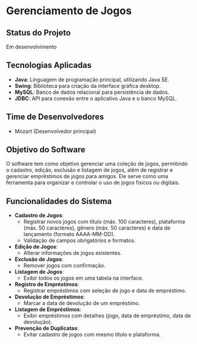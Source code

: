 # Gerenciamento de Jogos

## Status do Projeto

Em desenvolvimento

## Tecnologias Aplicadas

- **Java**: Linguagem de programação principal, utilizando Java SE.
- **Swing**: Biblioteca para criação da interface gráfica desktop.
- **MySQL**: Banco de dados relacional para persistência de dados.
- **JDBC**: API para conexão entre o aplicativo Java e o banco MySQL.

## Time de Desenvolvedores

- Mozart (Desenvolvedor principal)

## Objetivo do Software

O software tem como objetivo gerenciar uma coleção de jogos, permitindo o cadastro, edição, exclusão e listagem de jogos, além de registrar e gerenciar empréstimos de jogos para amigos. Ele serve como uma ferramenta para organizar e controlar o uso de jogos físicos ou digitais.

## Funcionalidades do Sistema

- **Cadastro de Jogos**:
  - Registrar novos jogos com título (máx. 100 caracteres), plataforma (máx. 50 caracteres), gênero (máx. 50 caracteres) e data de lançamento (formato AAAA-MM-DD).
  - Validação de campos obrigatórios e formatos.
- **Edição de Jogos**:
  - Alterar informações de jogos existentes.
- **Exclusão de Jogos**:
  - Remover jogos com confirmação.
- **Listagem de Jogos**:
  - Exibir todos os jogos em uma tabela na interface.
- **Registro de Empréstimos**:
  - Registrar empréstimos com seleção de jogo e data de empréstimo.
- **Devolução de Empréstimos**:
  - Marcar a data de devolução de um empréstimo.
- **Listagem de Empréstimos**:
  - Exibir empréstimos com detalhes (jogo, data de empréstimo, data de devolução).
- **Prevenção de Duplicatas**:
  - Evitar cadastro de jogos com mesmo título e plataforma.
